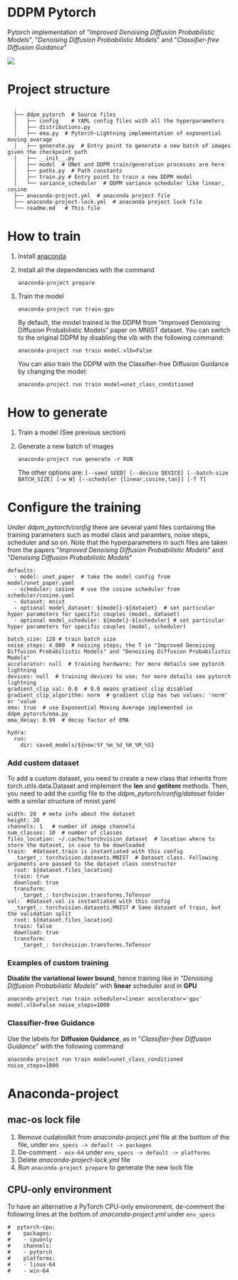 # DDPM Pytorch

Pytorch implementation of "_Improved Denoising Diffusion Probabilistic Models_", 
"_Denoising Diffusion Probabilistic Models_" and "_Classifier-free Diffusion Guidance_"

![](https://hojonathanho.github.io/diffusion/assets/img/pgm_diagram_xarrow.png)

# Project structure

      .
      ├── ddpm_pytorch  # Source files
      │   ├── config    # YAML config files with all the hyperparameters
      │   ├── distributions.py
      │   ├── ema.py  # Pytorch-Lightning implementation of exponential moving average
      │   ├── generate.py  # Entry point to generate a new batch of images given the checkpoint path
      │   ├── __init__.py
      │   ├── model  # UNet and DDPM train/generation processes are here
      │   ├── paths.py  # Path constants
      │   ├── train.py # Entry point to train a new DDPM model
      │   └── variance_scheduler  # DDPM variance scheduler like linear, cosine
      ├── anaconda-project.yml  # anaconda project file
      ├── anaconda-project-lock.yml  # anaconda project lock file
      └── readme.md   # This file



# How to train

1. Install [anaconda](https://www.anaconda.com/) 

2. Install all the dependencies with the command

       anaconda-project prepare

3. Train the model

       anaconda-project run train-gpu 

   By default, the model trained is the DDPM from "Improved Denoising Diffusion Probabilistic Models" paper on MNIST dataset.
   You can switch to the original DDPM by disabling the vlb with the following command:
      
       anaconda-project run train model.vlb=False
   You can also train the DDPM with the Classifier-free Diffusion Guidance by changing the model:

       anaconda-project run train model=unet_class_conditioned

# How to generate

1. Train a model (See previous section)

2. Generate a new batch of images

       anaconda-project run generate -r RUN

   The other options are: `[--seed SEED] [--device DEVICE] [--batch-size BATCH_SIZE] [-w W] [--scheduler {linear,cosine,tan}] [-T T]`

# Configure the training

Under _ddpm_pytorch/config_ there are several yaml files containing the training parameters 
such as model class and paramters, noise steps, scheduler and so on. 
Note that the hyperparameters in such files are taken from 
the papers "_Improved Denoising Diffusion Probabilistic Models_" 
and "_Denoising Diffusion Probabilistic Models_"

    defaults:
      - model: unet_paper  # take the model config from model/unet_paper.yaml
      - scheduler: cosine  # use the cosine scheduler from scheduler/cosine.yaml
      - dataset: mnist
      - optional model_dataset: ${model}-${dataset}  # set particular hyper parameters for specific couples (model, dataset)
      - optional model_scheduler: ${model}-${scheduler} # set particular hyper parameters for specific couples (model, scheduler)

    batch_size: 128 # train batch size
    noise_steps: 4_000  # noising steps; the T in "Improved Denoising Diffusion Probabilistic Models" and "Denoising Diffusion Probabilistic Models"
    accelerator: null  # training hardware; for more details see pytorch lightning
    devices: null  # training devices to use; for more details see pytorch lightning
    gradient_clip_val: 0.0  # 0.0 means gradient clip disabled
    gradient_clip_algorithm: norm  # gradient clip has two values: 'norm' or 'value
    ema: true  # use Exponential Moving Average implemented in ddpm_pytorch/ema.py
    ema_decay: 0.99  # decay factor of EMA

    hydra:
      run:
        dir: saved_models/${now:%Y_%m_%d_%H_%M_%S}

### Add custom dataset

To add a custom dataset, you need to create a new class that inherits from torch.utils.data.Dataset
and implement the __len__ and __getitem__ methods. 
Then, you need to add the config file to the _ddpm_pytorch/config/dataset_ folder with a similar
structure of mnist.yaml

    width: 28  # meta info about the dataset
    height: 28
    channels: 1   # number of image channels
    num_classes: 10  # number of classes
    files_location: ~/.cache/torchvision_dataset  # location where to store the dataset, in case to be downloaded
    train:  #dataset.train is instantiated with this config
      _target_: torchvision.datasets.MNIST  # Dataset class. Following arguments are passed to the dataset class constructor
      root: ${dataset.files_location}
      train: true
      download: true
      transform:
        _target_: torchvision.transforms.ToTensor
    val:  #dataset.val is instantiated with this config
      _target_: torchvision.datasets.MNIST # Same dataset of train, but the validation split
      root: ${dataset.files_location}
      train: false
      download: true
      transform:
        _target_: torchvision.transforms.ToTensor

### Examples of custom training

__Disable the variational lower bound__, hence training like in "_Denoising Diffusion Probabilistic Models_" with __linear__ scheduler and in __GPU__

    anaconda-project run train scheduler=linear accelerator='gpu' model.vlb=False noise_steps=1000


### Classifier-free Guidance

Use the labels for __Diffusion Guidance__, as in "_Classifier-free Diffusion Guidance_" with the following command

    anaconda-project run train model=unet_class_conditioned noise_steps=1000

# Anaconda-project
## mac-os lock file

1. Remove cudatoolkit from _anaconda-project.yml_ file at the bottom of the file, 
under `env_specs -> default -> packages`
2. De-comment `- osx-64`  under `env_specs -> default -> platforms`
3. Delete _anaconda-project-lock.yml_ file
4. Run `anaconda-project prepare` to generate the new lock file

## CPU-only environment

To have an alternative a PyTorch CPU-only environment, 
de-comment the following lines at the bottom of _anaconda-project.yml_
under `env_specs`

    #  pytorch-cpu:
    #    packages:
    #    - cpuonly
    #    channels:
    #    - pytorch
    #    platforms:
    #    - linux-64
    #    - win-64


